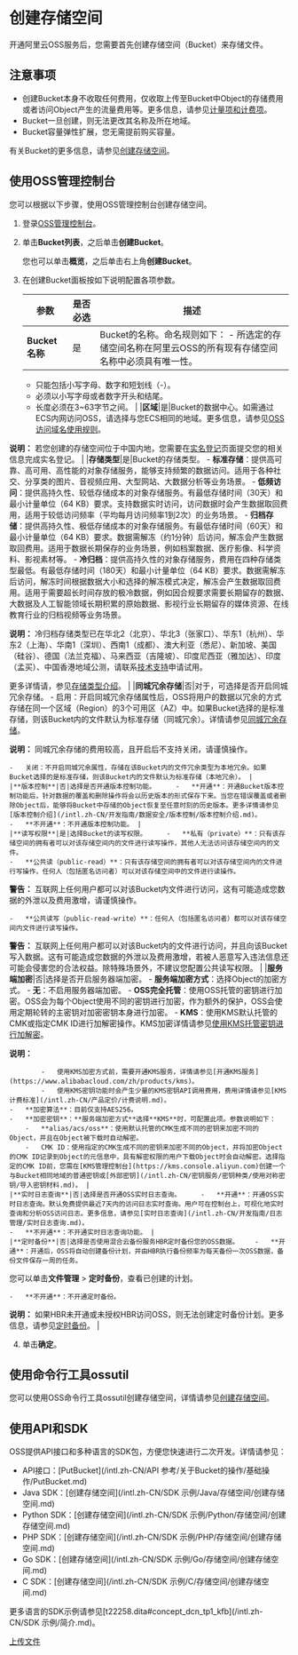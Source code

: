 # 创建存储空间

开通阿里云OSS服务后，您需要首先创建存储空间（Bucket）来存储文件。

## 注意事项

-   创建Bucket本身不收取任何费用，仅收取上传至Bucket中Object的存储费用或者访问Object产生的流量费用等。更多信息，请参见[计量项和计费项](/intl.zh-CN/计量计费/计量项和计费项/概述.md)。
-   Bucket一旦创建，则无法更改其名称及所在地域。
-   Bucket容量弹性扩展，您无需提前购买容量。

有关Bucket的更多信息，请参见[创建存储空间](/intl.zh-CN/开发指南/存储空间（Bucket）/创建存储空间.md)。

## 使用OSS管理控制台

您可以根据以下步骤，使用OSS管理控制台创建存储空间。

1.  登录[OSS管理控制台](https://oss.console.aliyun.com/)。

2.  单击**Bucket列表**，之后单击**创建Bucket**。

    您也可以单击**概览**，之后单击右上角**创建Bucket**。

3.  在创建Bucket面板按如下说明配置各项参数。

    |参数|是否必选|描述|
    |--|----|--|
    |**Bucket名称**|是|Bucket的名称。命名规则如下：     -   所选定的存储空间名称在阿里云OSS的所有现有存储空间名称中必须具有唯一性。
    -   只能包括小写字母、数字和短划线（-）。
    -   必须以小写字母或者数字开头和结尾。
    -   长度必须在3~63字节之间。 |
    |**区域**|是|Bucket的数据中心。如需通过ECS内网访问OSS，请选择与您ECS相同的地域。更多信息，请参见[OSS访问域名使用规则](/intl.zh-CN/开发指南/访问域名（Endpoint）/OSS访问域名使用规则.md)。

**说明：** 若您创建的存储空间位于中国内地，您需要在[实名登记](https://account-intl.console.aliyun.com/#/intlAuth)页面提交您的相关信息完成实名登记。 |
    |**存储类型**|是|Bucket的存储类型。     -   **标准存储**：提供高可靠、高可用、高性能的对象存储服务，能够支持频繁的数据访问。适用于各种社交、分享类的图片、音视频应用、大型网站、大数据分析等业务场景。
    -   **低频访问**：提供高持久性、较低存储成本的对象存储服务。有最低存储时间（30天）和最小计量单位（64 KB）要求。支持数据实时访问，访问数据时会产生数据取回费用，适用于较低访问频率（平均每月访问频率1到2次）的业务场景。
    -   **归档存储**：提供高持久性、极低存储成本的对象存储服务。有最低存储时间（60天）和最小计量单位（64 KB）要求。数据需解冻（约1分钟）后访问，解冻会产生数据取回费用。适用于数据长期保存的业务场景，例如档案数据、医疗影像、科学资料、影视素材等。
    -   **冷归档**：提供高持久性的对象存储服务，费用在四种存储类型最低。有最低存储时间（180天）和最小计量单位（64 KB）要求。数据需解冻后访问，解冻时间根据数据大小和选择的解冻模式决定，解冻会产生数据取回费用。适用于需要超长时间存放的极冷数据，例如因合规要求需要长期留存的数据、大数据及人工智能领域长期积累的原始数据、影视行业长期留存的媒体资源、在线教育行业的归档视频等业务场景。

**说明：** 冷归档存储类型已在华北2（北京）、华北3（张家口）、华东1（杭州）、华东2（上海）、华南1（深圳）、西南1（成都）、澳大利亚（悉尼）、新加坡、美国（硅谷）、德国（法兰克福）、马来西亚（吉隆坡）、印度尼西亚（雅加达）、印度（孟买）、中国香港地域公测，请联系[技术支持](https://workorder-intl.console.aliyun.com/#/ticket/createIndex)申请试用。

更多详情请，参见[存储类型介绍](/intl.zh-CN/开发指南/存储类型/存储类型介绍.md)。 |
    |**同城冗余存储**|否|对于，可选择是否开启同城冗余存储。     -   启用：开启同城冗余存储属性后，OSS将用户的数据以冗余的方式存储在同一个区域（Region）的3个可用区（AZ）中。如果Bucket选择的是标准存储，则该Bucket内的文件默认为标准存储（同城冗余）。详情请参见[同城冗余存储](/intl.zh-CN/开发指南/数据安全/数据容灾/同城冗余存储.md)。

**说明：** 同城冗余存储的费用较高，且开启后不支持关闭，请谨慎操作。

    -   关闭：不开启同城冗余属性，存储在该Bucket内的文件冗余类型为本地冗余。如果Bucket选择的是标准存储，则该Bucket内的文件默认为标准存储（本地冗余）。 |
    |**版本控制**|否|选择是否开通版本控制功能。     -   **开通**：开通Bucket版本控制功能后，针对数据的覆盖和删除操作将会以历史版本的形式保存下来。当您在错误覆盖或者删除Object后，能够将Bucket中存储的Object恢复至任意时刻的历史版本。更多详情请参见[版本控制介绍](/intl.zh-CN/开发指南/数据安全/版本控制/版本控制介绍.md)。
    -   **不开通**：不开通版本控制功能。 |
    |**读写权限**|是|选择Bucket的读写权限。     -   **私有（private）**：只有该存储空间的拥有者可以对该存储空间内的文件进行读写操作，其他人无法访问该存储空间内的文件。
    -   **公共读（public-read）**：只有该存储空间的拥有者可以对该存储空间内的文件进行写操作，任何人（包括匿名访问者）可以对该存储空间中的文件进行读操作。

**警告：** 互联网上任何用户都可以对该Bucket内文件进行访问，这有可能造成您数据的外泄以及费用激增，请谨慎操作。

    -   **公共读写（public-read-write）**：任何人（包括匿名访问者）都可以对该存储空间内文件进行读写操作。

**警告：** 互联网上任何用户都可以对该Bucket内的文件进行访问，并且向该Bucket写入数据。这有可能造成您数据的外泄以及费用激增，若被人恶意写入违法信息还可能会侵害您的合法权益。除特殊场景外，不建议您配置公共读写权限。 |
    |**服务端加密**|否|选择是否开启服务器端加密。     -   **服务端加密方式**：选择Object的加密方式。
        -   **无**：不启用服务器端加密。
        -   **OSS完全托管**：使用OSS托管的密钥进行加密。OSS会为每个Object使用不同的密钥进行加密，作为额外的保护，OSS会使用定期轮转的主密钥对加密密钥本身进行加密。
        -   **KMS**：使用KMS默认托管的CMK或指定CMK ID进行加解密操作。KMS加密详情请参见[使用KMS托管密钥进行加解密](/intl.zh-CN/开发指南/数据安全/数据加密/服务器端加密.md)。

**说明：**

            -   使用KMS加密方式前，需要开通KMS服务，详情请参见[开通KMS服务](https://www.alibabacloud.com/zh/products/kms)。
            -   使用KMS密钥功能时会产生少量的KMS密钥API调用费用，费用详情请参见[KMS计费标准](/intl.zh-CN/产品定价/计费说明.md)。
    -   **加密算法**：目前仅支持AES256。
    -   **加密密钥**：**服务端加密方式**选择**KMS**时，可配置此项。参数说明如下：
        -   **alias/acs/oss**：使用默认托管的CMK生成不同的密钥来加密不同的Object，并且在Object被下载时自动解密。
        -   CMK ID：使用指定的CMK生成不同的密钥来加密不同的Object，并将加密Object的CMK ID记录到Object的元信息中，具有解密权限的用户下载Object时会自动解密。选择指定的CMK ID前，您需在[KMS管理控制台](https://kms.console.aliyun.com)创建一个与Bucket相同地域的普通密钥或[外部密钥](/intl.zh-CN/密钥服务/密钥种类/使用对称密钥/导入密钥材料.md)。 |
    |**实时日志查询**|否|选择是否开通OSS实时日志查询。     -   **开通**：开通OSS实时日志查询。默认免费提供最近7天内的访问日志实时查询。用户可在控制台上，可视化地实时查询和分析OSS访问日志。更多信息，请参见[实时日志查询](/intl.zh-CN/开发指南/日志管理/实时日志查询.md)。
    -   **不开通**：不开通实时日志查询功能。 |
    |**定时备份**|否|选择是否使用混合云备份服务HBR定时备份您的OSS数据。    -   **开通**：开通后，OSS将自动创建备份计划，并由HBR执行备份频率为每天备份一次OSS数据，备份文件保存一周的任务。

您可以单击**文件管理** \> **定时备份**，查看已创建的计划。

    -   **不开通**：不开通定时备份。
**说明：** 如果HBR未开通或未授权HBR访问OSS，则无法创建定时备份计划。更多信息，请参见[定时备份](/intl.zh-CN/控制台用户指南/上传、下载和管理文件/定时备份.md)。 |

4.  单击**确定**。


## 使用命令行工具ossutil

您可以使用OSS命令行工具ossutil创建存储空间，详情请参见[创建存储空间](/intl.zh-CN/常用工具/命令行工具ossutil/常用命令/mb.md)。

## 使用API和SDK

OSS提供API接口和多种语言的SDK包，方便您快速进行二次开发。详情请参见：

-   API接口：[PutBucket](/intl.zh-CN/API 参考/关于Bucket的操作/基础操作/PutBucket.md)
-   Java SDK：[创建存储空间](/intl.zh-CN/SDK 示例/Java/存储空间/创建存储空间.md)
-   Python SDK：[创建存储空间](/intl.zh-CN/SDK 示例/Python/存储空间/创建存储空间.md)
-   PHP SDK：[创建存储空间](/intl.zh-CN/SDK 示例/PHP/存储空间/创建存储空间.md)
-   Go SDK：[创建存储空间](/intl.zh-CN/SDK 示例/Go/存储空间/创建存储空间.md)
-   C SDK：[创建存储空间](/intl.zh-CN/SDK 示例/C/存储空间/创建存储空间.md)

更多语言的SDK示例请参见[t22258.dita\#concept\_dcn\_tp1\_kfb](/intl.zh-CN/SDK 示例/简介.md)。

[上传文件](/intl.zh-CN/快速入门/上传文件.md)

